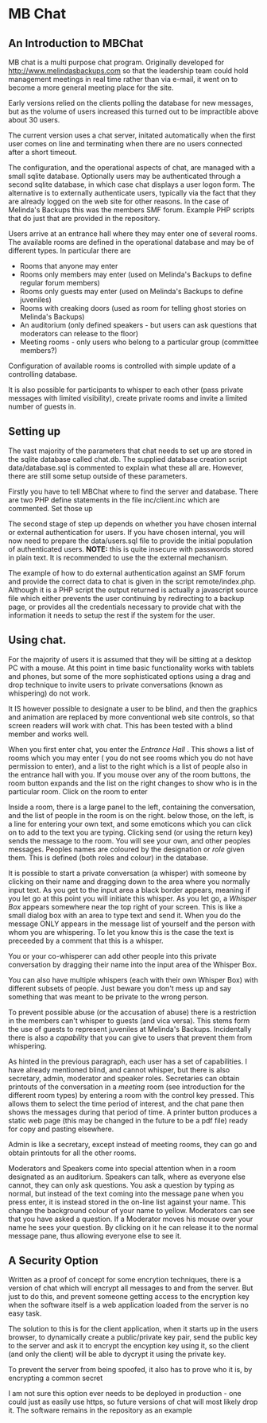 # MB Chat

## An Introduction to MBChat

MB chat is a multi purpose chat program.  Originally developed for
http://www.melindasbackups.com so that the leadership team could hold
management meetings in real time rather than via e-mail, it went on to
become a more general meeting place for the site.

Early versions relied on the clients polling the database for new messages, but 
as the volume of users increased this turned out to be impractible above about 30 users.

The current version uses a chat server, initated automatically when the first user comes
on line and terminating when there are no users connected after a short timeout.

The configuration, and the operational aspects of chat, are managed with a small sqlite
database. Optionally users may be authenticated through a second sqlite database, in which case
chat displays a user logon form.  The alternative is to externally authenticate users, typically
via the fact that they are already logged on the web site for other reasons.  In the case
of Melinda's Backups this was the members SMF forum.  Example PHP scripts that do just that
are provided in the repository.

Users arrive at an entrance hall where they may enter one of several rooms.  The available rooms are 
defined in the operational database and may be of different types.  In particular there are
* Rooms that anyone may enter
* Rooms only members may enter (used on Melinda's Backups to define regular forum members)
* Rooms only guests may enter (used on Melinda's Backups to define juveniles)
* Rooms with creaking doors (used as room for telling ghost stories on Melinda's Backups)
* An auditorium (only defined speakers - but users can ask questions that moderators can release to the floor)
* Meeting rooms - only users who belong to a particular group (committee members?) 

Configuration of available rooms is controlled with simple update of a
controlling database.

It is also possible for participants to whisper to each other (pass private messages with
limited visibility), create private rooms and invite a limited number of guests in.

## Setting up

The vast majority of the parameters that chat needs to set up are stored in the sqlite database called
chat.db.  The supplied database creation script data/database.sql is commented to explain what these all are.
However, there are still some setup outside of these parameters.

Firstly you have to tell MBChat where to find the server and database.  There are two PHP define statements
in the file inc/client.inc which are commented.  Set those up

The second stage of step up depends on whether you have chosen internal or external authentication for users.
If you have chosen internal, you will now need to prepare the data/users.sql file to provide the initial population
of authenticated users.  **NOTE:** this is quite insecure with passwords stored in plain text.  It is recommended
to use the the external mechanism.

The example of how to do external authentication against an SMF forum and provide the correct data to chat is given
in the script remote/index.php.  Although it is a PHP script the output returned is actually a javascript source file
which either prevents the user continuing by redirecting to a backup page, or provides all the credentials necessary
to provide chat with the information it needs to setup the rest if the system for the user.

## Using chat.

For the majority of users it is assumed that they will be sitting at a desktop PC with a mouse.  At this point in time
basic functionality works with tablets and phones, but some of the more sophisticated options using a drag and drop technique
to invite users to private conversations (known as whispering) do not work.

It IS however possible to designate a user to be blind, and then the graphics and animation are replaced by more conventional
web site controls, so that screen readers will work with chat.  This has been tested with a blind member and works well.

When you first enter chat, you enter the *Entrance Hall* .  This shows a list of rooms which you may enter ( you do not see
rooms which you do not have permission to enter), and a list to the right which is a list of people also in the entrance 
hall with you.  If you mouse over any of the room buttons, the room button expands and the list on the right changes 
to show who is in the particular room. Click on the room to enter

Inside a room, there is a large panel to the left, containing the conversation, and the list of people in the room is on the right.
below those, on the left, is a line for entering your own text, and some emoticons which you can click on to add to the text you 
are typing. Clicking send (or using the return key) sends the message to the room.  You will see your own, and other peoples 
messages.  Peoples names are coloured by the designation or *role* given them.  This is defined (both roles and colour) in
the database.

It is possible to start a private conversation (a whisper) with someone by clicking on their name and dragging down to the area
where you normally input text.  As you get to the input area a black border appears, meaning if you let go at this point you will 
initiate this whisper.  As you let go, a *Whisper Box* appears somewhere near the top right of your screen.  This is like a small 
dialog box with an area to type text and send it.  When you do the message ONLY appears in the message list of yourself and the person
with whom you are whispering.  To let you know this is the case the text is preceeded by a comment that this is a whisper.

You or your co-whisperer can add other people into this private conversation by dragging their name into the input area of the Whisper Box.

You can also have multiple whispers (each with their own Whisper Box) with different subsets of people.  Just beware you don't mess up and 
say something that was meant to be private to the wrong person.

To prevent possible abuse (or the accusation of abuse) there is a restriction in the members can't whisper to guests (and vica versa). This
stems form the use of guests to represent juveniles at Melinda's Backups.  Incidentally there is also a *capability* that you can give to users
that prevent them from whispering.

As hinted in the previous paragraph, each user has a set of capabilities.  I have already mentioned blind, and cannot whisper, but there is also
secretary, admin, moderator and speaker roles.  Secretaries can obtain printouts of the conversation in a *meeting* room (see introduction for
the different room types) by entering a room with the control key pressed. This allows them to select the time period of interest, and 
the chat pane then shows the messages during that period of time.  A printer button produces a static web page (this may be changed
in the future to be a pdf file) ready for copy and pasting elsewhere.

Admin is like a secretary, except instead of meeting rooms, they can go and obtain printouts for all the other rooms. 

Moderators and Speakers come into special attention when in a room designated as an auditorium.  Speakers can talk, where as everyone else cannot,
they can only ask questions.  You ask a question by typing as normal, but instead of the text coming into the message pane when you press enter, 
it is instead stored in the on-line list against your name.  This change the background colour of your name to yellow.  Moderators can see that
you have asked a question. If a Moderator moves his mouse over your name he sees your question.  By clicking on it he can release it to the normal 
message pane, thus allowing everyone else to see it.

 
 

## A Security Option

Written as a proof of concept for some encrytion techniques, there is a version of chat
which will encrypt all messages to and from the server.  But just to do this, and prevent
someone getting access to the encryption key when the software itself is a web application
loaded from the server is no easy task.

The solution to this is for the client application, when it starts up in the users browser, to
dynamically create a public/private key pair, send the public key to the server and ask it to encrypt
the encyption key using it, so the client (and only the client) will be able to dycrypt it using
the private key.

To prevent the server from being spoofed, it also has to prove who it is, by encrypting a common secret

I am not sure this option ever needs to be deployed in production - one could just as easily use https,
so future versions of chat will most likely drop it.  The software remains in the repository as an example






 
